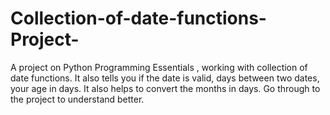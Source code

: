 # Collection-of-date-functions-Project-
A project on Python Programming Essentials , working with collection of date functions. It also tells you if the date is valid, days between two dates, your age in days. It also helps to convert the months in days. Go through to the project to understand better. 
